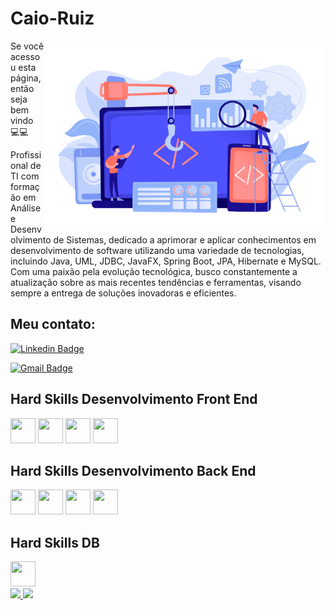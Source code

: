 # Caio-Ruiz

<img align="right" src="https://github.com/Caio-Ruiz-Romanato/Caio-Ruiz-Romanato/blob/main/20945431-removebg-preview.png" width="450"/>


Se você acessou esta página, então seja bem vindo 💻💻

Profissional de TI com formação em Análise e Desenvolvimento de Sistemas, dedicado a aprimorar e aplicar conhecimentos em desenvolvimento de software utilizando uma variedade de tecnologias, incluindo Java, UML, JDBC, JavaFX, Spring Boot, JPA, Hibernate e MySQL. Com uma paixão pela evolução tecnológica, busco constantemente a atualização sobre as mais recentes tendências e ferramentas, visando sempre a entrega de soluções inovadoras e eficientes.

## Meu contato: 

[![Linkedin Badge](https://img.shields.io/badge/-Caio%20Ruiz-0a66c2?style=flat-square&logo=Linkedin&logoColor=white&link=https://https://www.linkedin.com/in/caio-ruiz-5aa023187/)](https://www.linkedin.com/in/caio-ruiz-5aa023187/) 

[![Gmail Badge](https://img.shields.io/badge/-caioruizromanato@gmail.com-ea4335?style=flat-square&logo=Gmail&logoColor=white&link=mailto:caioruizromanato@gmail.com)](mailto:caioruizromanato@gmail.com)

## Hard Skills Desenvolvimento Front End

<img src="https://cdn.jsdelivr.net/gh/devicons/devicon/icons/html5/html5-original.svg" width="40" height="40"/>
<img src="https://cdn.jsdelivr.net/gh/devicons/devicon/icons/css3/css3-original.svg" width="40" height="40"/>
<img src="https://cdn.jsdelivr.net/gh/devicons/devicon/icons/javascript/javascript-original.svg" width="40" height="40"/>
<img src="https://cdn.jsdelivr.net/gh/devicons/devicon/icons/bootstrap/bootstrap-original.svg" width="40" height="40"/>
          

## Hard Skills Desenvolvimento Back End

<img src="https://cdn.jsdelivr.net/gh/devicons/devicon/icons/java/java-original.svg" width="40" height="40"/>
<img src="https://cdn.jsdelivr.net/gh/devicons/devicon/icons/csharp/csharp-original.svg" width="40" height="40"/>
<img src="https://cdn.jsdelivr.net/gh/devicons/devicon/icons/dot-net/dot-net-original-wordmark.svg" width="40" height="40"/>
<img src="https://cdn.jsdelivr.net/gh/devicons/devicon/icons/python/python-original-wordmark.svg" width="40" height="40"/>

## Hard Skills DB
<img src="https://cdn.jsdelivr.net/gh/devicons/devicon/icons/mysql/mysql-original-wordmark.svg" width="40" height="40"/>
          
<div>
<a href="https://github.com/Caio-Ruiz-Romanato">
<img height="180em" src="https://github-readme-stats.vercel.app/api/top-langs/?username=Caio-Ruiz-Romanato&layout=compact&langs_count=7&theme=dracula"/>
<img height="180em" src="https://github-readme-stats.vercel.app/api?username=Caio-Ruiz-Romanato&show_icons=true&theme=dracula&include_all_commits=true&count_private=true"/>
</div>
          
 
